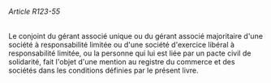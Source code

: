 ###### Article R123-55

Le conjoint du gérant associé unique ou du gérant associé majoritaire d'une société à responsabilité limitée ou d'une société d'exercice libéral à responsabilité limitée, ou la personne qui lui est liée par un pacte civil de solidarité, fait l'objet d'une mention au registre du commerce et des sociétés dans les conditions définies par le présent livre.

